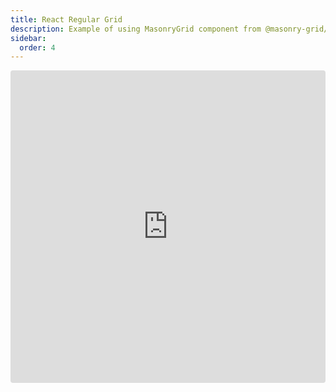 ```yaml
---
title: React Regular Grid
description: Example of using MasonryGrid component from @masonry-grid/react
sidebar:
  order: 4
---
```


<iframe
  src="https://stackblitz.com/github/TrigenSoftware/masonry-grid/tree/main/examples/react-regular?embed=1&file=main.tsx&view=preview"
  style="width: 100%; height: 500px; border: 0; border-radius: 4px; overflow: hidden;"
  title="Masonry Grid - React Basic Example"
  allow="accelerometer; ambient-light-sensor; camera; encrypted-media; geolocation; gyroscope; hid; microphone; midi; payment; usb; vr; xr-spatial-tracking"
  sandbox="allow-forms allow-modals allow-popups allow-presentation allow-same-origin allow-scripts"
></iframe>
